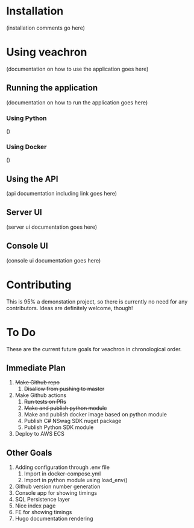 # Installation #
(installation comments go here)

# Using veachron #
(documentation on how to use the application goes here)

## Running the application ##
(documentation on how to run the application goes here)

### Using Python ###
()

### Using Docker ###
()

## Using the API ##
(api documentation including link goes here)

## Server UI ##
(server ui documentation goes here)

## Console UI ##
(console ui documentation goes here)

# Contributing #
This is 95% a demonstation project, so there is currently no need for any contributors. Ideas are definitely welcome, though!

# To Do #
These are the current future goals for veachron in chronological order.

## Immediate Plan ##
1. ~~Make Github repo~~
   1. ~~Disallow from pushing to master~~
1. Make Github actions
   1. ~~Run tests on PRs~~
   1. ~~Make and publish python module~~
   1. Make and publish docker image based on python module
   1. Publish C# NSwag SDK nuget package
   1. Publish Python SDK module
1. Deploy to AWS ECS

## Other Goals ##
1. Adding configuration through .env file
   1. Import in docker-compose.yml
   1. Import in python module using load_env()
1. Github version number generation
1. Console app for showing timings
1. SQL Persistence layer
1. Nice index page
1. FE for showing timings
1. Hugo documentation rendering
